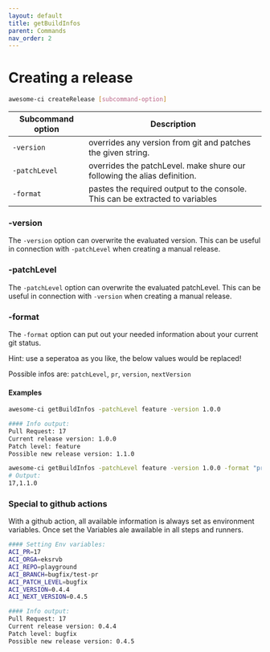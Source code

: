 ```yaml
---
layout: default
title: getBuildInfos
parent: Commands
nav_order: 2
---
```


# Creating a release

```bash
awesome-ci createRelease [subcommand-option]
```

| Subcommand option | Description                                                                   |
| ----------------- | ----------------------------------------------------------------------------- |
| `-version`        | overrides any version from git and patches the given string.                  |
| `-patchLevel`     | overrides the patchLevel. make shure our following the alias definition.      |
| `-format`         | pastes the required output to the console. This can be extracted to variables |

### -version

The `-version` option can overwrite the evaluated version.
This can be useful in connection with `-patchLevel` when creating a manual release.

### -patchLevel

The `-patchLevel` option can overwrite the evaluated patchLevel.
This can be useful in connection with `-version` when creating a manual release.

### -format

The `-format` option can put out your needed information about your current git status.

Hint: use a seperatoa as you like, the below values would be replaced!

Possible infos are: `patchLevel`, `pr`, `version`, `nextVersion`

#### Examples

```bash
awesome-ci getBuildInfos -patchLevel feature -version 1.0.0

#### Info output:
Pull Request: 17
Current release version: 1.0.0
Patch level: feature
Possible new release version: 1.1.0
```

```bash
awesome-ci getBuildInfos -patchLevel feature -version 1.0.0 -format "pr,next_version"
# Output:
17,1.1.0
```

### Special to github actions

With a github action, all available information is always set as environment variables. Once set the Variables ale awailable in all steps and runners.

```bash
#### Setting Env variables:
ACI_PR=17
ACI_ORGA=eksrvb
ACI_REPO=playground
ACI_BRANCH=bugfix/test-pr
ACI_PATCH_LEVEL=bugfix
ACI_VERSION=0.4.4
ACI_NEXT_VERSION=0.4.5

#### Info output:
Pull Request: 17
Current release version: 0.4.4
Patch level: bugfix
Possible new release version: 0.4.5
```
